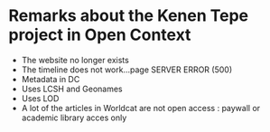 # Remarks about the Kenen Tepe project in Open Context

- The website no longer exists
- The timeline does not work...page SERVER ERROR (500)
- Metadata in DC
- Uses LCSH and Geonames
- Uses LOD
- A lot of the articles in Worldcat are not open access : paywall or academic library acces only
